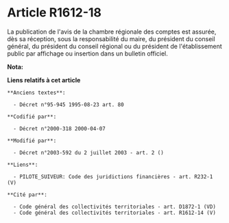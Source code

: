 # Article R1612-18

La publication de l'avis de la chambre régionale des comptes est assurée, dès sa réception, sous la responsabilité du maire,
du président du conseil général, du président du conseil régional ou du président de l'établissement public par affichage ou
insertion dans un bulletin officiel.

**Nota:**



**Liens relatifs à cet article**

	**Anciens textes**:

	  - Décret n°95-945 1995-08-23 art. 80

	**Codifié par**:

	  - Décret n°2000-318 2000-04-07

	**Modifié par**:

	  - Décret n°2003-592 du 2 juillet 2003 - art. 2 ()

	**Liens**:

	  - PILOTE_SUIVEUR: Code des juridictions financières - art. R232-1 (V)

	**Cité par**:

	  - Code général des collectivités territoriales - art. D1872-1 (VD)
	  - Code général des collectivités territoriales - art. R1612-14 (V)
